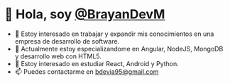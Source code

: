 # 👋 Hola, soy [@BrayanDevM](https://github.com/BrayanDevM)
- 👀 Estoy interesado en trabajar y expandir mis conocimientos en una empresa de desarrollo de software.
- 🌱 Actualmente estoy especializandome en Angular, NodeJS, MongoDB y desarrollo web con HTML5.
- 🤔 Estoy interesado en estudiar React, Android y Python.
- 📫 Puedes contactarme en bdevia95@gmail.com
